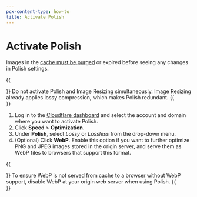 ```yaml
---
pcx-content-type: how-to
title: Activate Polish
---
```


# Activate Polish

Images in the [cache must be purged](/cache/how-to/purge-cache) or expired before seeing any changes in Polish settings.

{{<Aside type="warning" header="Warning">}}
Do not activate Polish and Image Resizing simultaneously. Image Resizing already applies lossy compression, which makes Polish redundant.
{{</Aside>}}

1.  Log in to the [Cloudflare dashboard](https://dash.cloudflare.com/) and select the account and domain where you want to activate Polish.
2.  Click **Speed** > **Optimization**.
3.  Under **Polish**, select _Lossy_ or _Lossless_ from the drop-down menu.
4.  (Optional) Click **WebP**. Enable this option if you want to further optimize PNG and JPEG images stored in the origin server, and serve them as WebP files to browsers that support this format.

{{<Aside type="note">}}
To ensure WebP is not served from cache to a browser without WebP support, disable WebP at your origin web server when using Polish.
{{</Aside>}}
